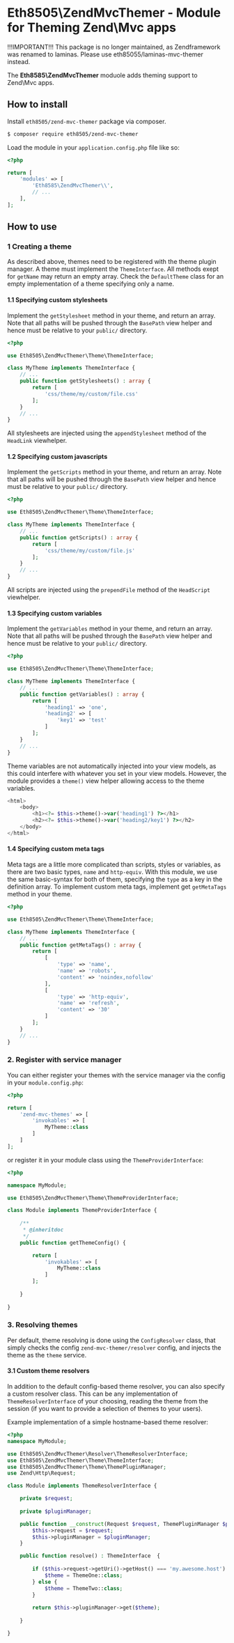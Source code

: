 Eth8505\ZendMvcThemer - Module for Theming Zend\Mvc apps
==================================================================

!!!IMPORTANT!!! This package is no longer maintained, as Zendframework was renamed to laminas. Please use eth85055/laminas-mvc-themer instead.


The **Eth8585\ZendMvcThemer** moduole adds theming support to Zend\Mvc apps.

## How to install

Install `eth8505/zend-mvc-themer` package via composer.

~~~bash
$ composer require eth8505/zend-mvc-themer
~~~

Load the module in your `application.config.php` file like so:

~~~php
<?php

return [
	'modules' => [
		'Eth8585\ZendMvcThemer\\',
		// ...
	],
];
~~~

## How to use

### 1 Creating a theme
As described above, themes need to be registered with the theme plugin manager. A theme must implement the
`ThemeInterface`. All methods exept for `getName` may return an empty array. Check the `DefaultTheme` class
for an empty implementation of a theme specifying only a name.

#### 1.1 Specifying custom stylesheets
Implement the `getStylesheet` method in your theme, and return an array. Note that all paths will be pushed through
the `BasePath` view helper and hence must be relative to your `public/` directory.

~~~php
<?php

use Eth8505\ZendMvcThemer\Theme\ThemeInterface;

class MyTheme implements ThemeInterface {
    // ...
    public function getStylesheets() : array {
        return [
            'css/theme/my/custom/file.css'
        ];
    }
    // ...
}
~~~

All stylesheets are injected using the `appendStylesheet` method of the `HeadLink` viewhelper.

#### 1.2 Specifying custom javascripts
Implement the `getScripts` method in your theme, and return an array. Note that all paths will be pushed through
the `BasePath` view helper and hence must be relative to your `public/` directory.

~~~php
<?php

use Eth8505\ZendMvcThemer\Theme\ThemeInterface;

class MyTheme implements ThemeInterface {
    // ...
    public function getScripts() : array {
        return [
            'css/theme/my/custom/file.js'
        ];
    }
    // ...
}
~~~

All scripts are injected using the `prependFile` method of the `HeadScript` viewhelper.

#### 1.3 Specifying custom variables
Implement the `getVariables` method in your theme, and return an array. Note that all paths will be pushed through
the `BasePath` view helper and hence must be relative to your `public/` directory.

~~~php
<?php

use Eth8505\ZendMvcThemer\Theme\ThemeInterface;

class MyTheme implements ThemeInterface {
    // ...
    public function getVariables() : array {
        return [
            'heading1' => 'one',
            'heading2' => [
                'key1' => 'test'
            ]
        ];
    }
    // ...
}
~~~

Theme variables are not automatically injected into your view models, as this could interfere with whatever you
set in your view models. However, the module provides a `theme()` view helper allowing access to the theme variables.

~~~php
<html>
    <body>
        <h1><?= $this->theme()->var('heading1') ?></h1>
        <h2><?= $this->theme()->var('heading2/key1') ?></h2>
    </body>
</html>
~~~

#### 1.4 Specifying custom meta tags
Meta tags are a little more complicated than scripts, styles or variables, as there are two basic types, `name` and
`http-equiv`. With this module, we use the same basic-syntax for both of them, specifying the `type` as a key in the
definition array.
To implement custom meta tags, implement get `getMetaTags` method in your theme.

~~~php
<?php

use Eth8505\ZendMvcThemer\Theme\ThemeInterface;

class MyTheme implements ThemeInterface {
    // ...
    public function getMetaTags() : array {
        return [
            [
                'type' => 'name',
                'name' => 'robots',
                'content' => 'noindex,nofollow'
            ],
            [
                'type' => 'http-equiv',
                'name' => 'refresh',
                'content' => '30'
            ]
        ];
    }
    // ...
}
~~~

### 2. Register with service manager
You can either register your themes with the service manager via the config in your `module.config.php`:
~~~php
<?php

return [
    'zend-mvc-themes' => [
        'invokables' => [
            MyTheme::class
        ]
    ]
];
~~~

or register it in your module class using the `ThemeProviderInterface`:
~~~php
<?php

namespace MyModule;

use Eth8505\ZendMvcThemer\Theme\ThemeProviderInterface;

class Module implements ThemeProviderInterface {
    
    /**
     * @inheritdoc 
     */
    public function getThemeConfig() {

        return [
            'invokables' => [
                MyTheme::class
            ]
        ];
        
    }
    
}
~~~

### 3. Resolving themes
Per default, theme resolving is done using the `ConfigResolver` class, that simply checks the config 
`zend-mvc-themer/resolver` config, and injects the theme as the `theme` service.

#### 3.1 Custom theme resolvers
In addition to the default config-based theme resolver, you can also specify a custom resolver class. This can be any
implementation of `ThemeResolverInterface` of your choosing, reading the theme from the session (if you want to provide
a selection of themes to your users).

Example implementation of a simple hostname-based theme resolver:

~~~php
<?php
namespace MyModule;

use Eth8505\ZendMvcThemer\Resolver\ThemeResolverInterface;
use Eth8505\ZendMvcThemer\Theme\ThemeInterface;
use Eth8505\ZendMvcThemer\Theme\ThemePluginManager;
use Zend\Http\Request;

class Module implements ThemeResolverInterface {

    private $request;
    
    private $pluginManager;

    public function __construct(Request $request, ThemePluginManager $pluginManager) {
        $this->request = $request;
        $this->pluginManager = $pluginManager;
    }

    public function resolve() : ThemeInterface  {
        
        if ($this->request->getUri()->getHost() === 'my.awesome.host') {
            $theme = ThemeOne::class;
        } else {
            $theme = ThemeTwo::class;
        }
        
        return $this->pluginManager->get($theme);
        
    }

}
~~~


